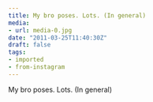 ```yaml
---
title: My bro poses. Lots. (In general)
media:
- url: media-0.jpg
date: "2011-03-25T11:40:30Z"
draft: false
tags:
- imported
- from-instagram
---
```

My bro poses. Lots. \(In general)
